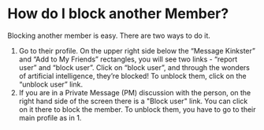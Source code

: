 # How do I block another Member?

Blocking another member is easy. There are two ways to do it.

1. Go to their profile. On the upper right side below the &ldquo;Message Kinkster&rdquo; and &ldquo;Add to My Friends&rdquo; rectangles, you will see two links - &ldquo;report user&rdquo; and &ldquo;block user&rdquo;. Click on &ldquo;block user&rdquo;, and through the wonders of artificial intelligence, they&rsquo;re blocked! To unblock them, click on the &ldquo;unblock user&rdquo; link.
2. If you are in a Private Message (PM) discussion with the person, on the right hand side of the screen there is a "Block user" link. You can click on it there to block the member. To unblock them, you have to go to their main profile as in 1.
